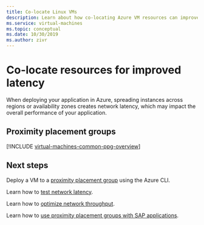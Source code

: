 ```yaml
---
title: Co-locate Linux VMs 
description: Learn about how co-locating Azure VM resources can improve latency.
ms.service: virtual-machines
ms.topic: conceptual
ms.date: 10/30/2019
ms.author: zivr
---
```


# Co-locate resources for improved latency

When deploying your application in Azure, spreading instances across regions or availability zones creates network latency, which may impact the overall performance of your application. 

## Proximity placement groups

[!INCLUDE [virtual-machines-common-ppg-overview](../../../includes/virtual-machines-common-ppg-overview.md)]

## Next steps

Deploy a VM to a [proximity placement group](proximity-placement-groups.md) using the Azure CLI.

Learn how to [test network latency](https://aka.ms/TestNetworkLatency?toc=%2fazure%2fvirtual-machines%2flinux%2ftoc.json).

Learn how to [optimize network throughput](../../virtual-network/virtual-network-optimize-network-bandwidth.md?toc=%2fazure%2fvirtual-machines%2flinux%2ftoc.json).  

Learn how to [use proximity placement groups with SAP applications](../workloads/sap/sap-proximity-placement-scenarios.md?toc=%2fazure%2fvirtual-machines%2flinux%2ftoc.json).
